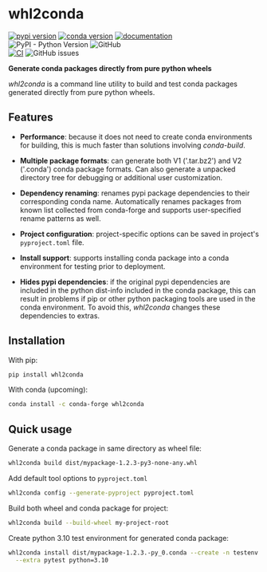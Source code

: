 # whl2conda 

[![pypi version](https://img.shields.io/pypi/v/whl2conda.svg)](https://pypi.org/project/whl2conda/)
[![conda version](https://img.shields.io/conda/vn/conda-forge/whl2conda)](https://anaconda.org/conda-forge/whl2conda)
[![documentation](https://img.shields.io/badge/docs-mkdocs%20material-blue.svg?style=flat)](https://zuzukin.github.io/whl2conda/)  
![PyPI - Python Version](https://img.shields.io/pypi/pyversions/whl2conda)
![GitHub](https://img.shields.io/github/license/analog-cbarber/whl2conda)  
[![CI](https://github.com/mkdocstrings/mkdocstrings/actions/workflows/ci.yml/badge.svg)](https://github.com/mkdocstrings/mkdocstrings/actions/workflows/ci.yml)
![GitHub issues](https://img.shields.io/github/issues/analog-cbarber/whl2conda)

**Generate conda packages directly from pure python wheels**

*whl2conda* is a command line utility to build and test conda packages
generated directly from pure python wheels.

## Features

* **Performance**: because it does not need to create conda environments
    for building, this is much faster than solutions involving *conda-build*.

* **Multiple package formats**: can generate both V1 ('.tar.bz2') and V2 ('.conda')
    conda package formats. Can also generate a unpacked directory tree for debugging
    or additional user customization.

* **Dependency renaming**: renames pypi package dependencies to their 
    corresponding conda name. Automatically renames packages from known
    list collected from conda-forge and supports user-specified rename
    patterns as well.

* **Project configuration**: project-specific options can be saved in
    project's `pyproject.toml` file.

* **Install support**: supports installing conda package into a conda
    environment for testing prior to deployment.

* **Hides pypi dependencies**: if the original pypi dependencies are included in
    the python dist-info included in the conda package, this can result in 
    problems if pip or other python packaging tools are used in the conda environment.
    To avoid this, *whl2conda* changes these dependencies to extras.

## Installation

With pip:

```bash
pip install whl2conda
```

With conda (upcoming):

```bash
conda install -c conda-forge whl2conda
```

## Quick usage

Generate a conda package in same directory as wheel file:

```bash
whl2conda build dist/mypackage-1.2.3-py3-none-any.whl
```

Add default tool options to `pyproject.toml`

```bash
whl2conda config --generate-pyproject pyproject.toml
```
Build both wheel and conda package for project:

```bash
whl2conda build --build-wheel my-project-root
```

Create python 3.10 test environment for generated conda package:

```bash
whl2conda install dist/mypackage-1.2.3.-py_0.conda --create -n testenv \
  --extra pytest python=3.10
```
